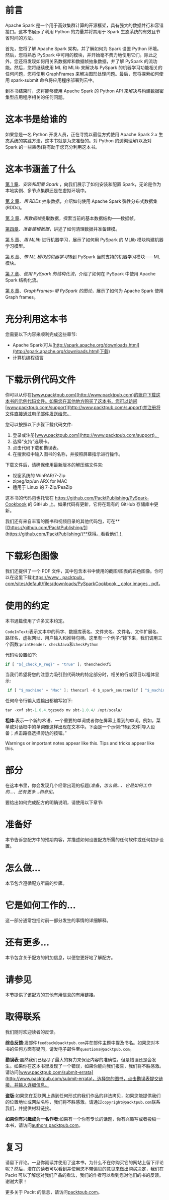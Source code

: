 # 前言

Apache Spark 是一个用于高效集群计算的开源框架，具有强大的数据并行和容错接口。这本书展示了利用 Python 的力量并将其用于 Spark 生态系统的有效且节省时间的方法。

首先，您将了解 Apache Spark 架构，并了解如何为 Spark 设置 Python 环境。然后，您将熟悉 PySpark 中可用的模块，并开始毫不费力地使用它们。除此之外，您还将发现如何用关系数据库和数据帧抽象数据，并了解 PySpark 的流功能。然后，您将继续使用 ML 和 MLlib 来解决与 PySpark 的机器学习功能相关的任何问题，您将使用 GraphFrames 来解决图形处理问题。最后，您将探索如何使用 spark-submit 命令将应用程序部署到云中。

到本书结束时，您将能够使用 Apache Spark 的 Python API 来解决与构建数据密集型应用程序相关的任何问题。

# 这本书是给谁的

如果您是一名 Python 开发人员，正在寻找以最佳方式使用 Apache Spark 2.x 生态系统的实践方法，这本书就是为您准备的。对 Python 的透彻理解(以及对 Spark 的一些熟悉)将有助于您充分利用这本书。

# 这本书涵盖了什么

[第 1 章](1.html#OPEK0-dc04965c02e747b9b9a057725c821827)、*安装和配置 Spark* ，向我们展示了如何安装和配置 Spark，无论是作为本地实例、多节点集群还是在虚拟环境中。

[第 2 章](3.html#3IE3G0-dc04965c02e747b9b9a057725c821827)、*用 RDDs* 抽象数据，介绍如何使用 Apache Spark 弹性分布式数据集(RDDs)。

[第 3 章](3.html#3IE3G0-dc04965c02e747b9b9a057725c821827)、*用数据帧*提取数据，探索当前的基本数据结构——数据帧。

[第四章](4.html#5HC8K0-dc04965c02e747b9b9a057725c821827)、*准备建模数据*，讲述了如何清理数据并准备建模。

[第 5 章](5.html#6S9HU0-dc04965c02e747b9b9a057725c821827)、*用 MLlib* 进行机器学习，展示了如何用 PySpark 的 MLlib 模块构建机器学习模型。

[第 6 章](6.html#8KI340-dc04965c02e747b9b9a057725c821827)、*带 ML 模块的机器学习*转到 PySpark 当前支持的机器学习模块——ML 模块。

[第 7 章](7.html#AENLE0-dc04965c02e747b9b9a057725c821827)、*使用 PySpark 的结构化流*，介绍了如何在 PySpark 中使用 Apache Spark 结构化流。

[第 8 章](8.html#B3N1Q0-dc04965c02e747b9b9a057725c821827)、*GraphFrames–带 PySpark 的图论*，展示了如何为 Apache Spark 使用 Graph frames。

# 充分利用这本书

您需要以下内容来顺利完成这些章节:

*   Apache Spark(可从[http://spark.apache.org/downloads.html](http://spark.apache.org/downloads.html)下载)
*   计算机编程语言

# 下载示例代码文件

你可以从你在[www.packtpub.com](http://www.packtpub.com)的账户下载这本书的示例代码文件。如果您在其他地方购买了这本书，您可以访问[www.packtpub.com/support](http://www.packtpub.com/support)并注册将文件直接通过电子邮件发送给您。

您可以按照以下步骤下载代码文件:

1.  登录或注册[www.packtpub.com](http://www.packtpub.com/support)。
2.  选择“支持”选项卡。
3.  点击代码下载和勘误表。
4.  在搜索框中输入图书的名称，并按照屏幕指示进行操作。

下载文件后，请确保使用最新版本的解压缩文件夹:

*   视窗系统的 WinRAR/7-Zip
*   zipeg/izp/un ARX for MAC
*   适用于 Linux 的 7-Zip/PeaZip

这本书的代码包也托管在 https://github.com/PacktPublishing/PySpark-Cookbook 的 GitHub 上。如果代码有更新，它将在现有的 GitHub 存储库中更新。

我们还有来自丰富的图书和视频目录的其他代码包，可在**[【https://github.com/PacktPublishing/】](https://github.com/PacktPublishing/)**获得。看看他们！

# 下载彩色图像

我们还提供了一个 PDF 文件，其中包含本书中使用的截图/图表的彩色图像。你可以在这里下载:[https://www . packtpub . com/sites/default/files/downloads/PySparkCookbook _ color images . pdf](https://www.packtpub.com/sites/default/files/downloads/PySparkCookbook_ColorImages.pdf)。

# 使用的约定

本书通篇使用了许多文本约定。

`CodeInText`:表示文本中的码字、数据库表名、文件夹名、文件名、文件扩展名、路径名、虚拟网址、用户输入和推特句柄。这里有一个例子:“接下来，我们调用三个函数:`printHeader`、`checkJava`和`checkPython`

代码块设置如下:

```py
if [ "${_check_R_req}" = "true" ]; thencheckRfi
```

当我们希望将您的注意力吸引到代码块的特定部分时，相关的行或项目以粗体显示:

```py
 if [ "$_machine" = "Mac" ]; thencurl -O $_spark_sourceelif [ "$_machine" = "Linux"]; thenwget $_spark_source
```

任何命令行输入或输出都编写如下:

```py
tar -xvf sbt-1.0.4.tgzsudo mv sbt-1.0.4/ /opt/scala/
```

**粗体**:表示一个新的术语、一个重要的单词或者你在屏幕上看到的单词。例如，菜单或对话框中的单词像这样出现在文本中。下面是一个示例:“转到文件|导入设备；点击路径选择旁边的按钮。”

Warnings or important notes appear like this. Tips and tricks appear like this.

# 部分

在这本书里，你会发现几个经常出现的标题(*准备*，*怎么做...*、*它是如何工作的...*、*还有更多...*和*参见*。

要给出如何完成配方的明确说明，请使用以下章节:

# 准备好

本节告诉您配方中的预期内容，并描述如何设置配方所需的任何软件或任何初步设置。

# 怎么做...

本节包含遵循配方所需的步骤。

# 它是如何工作的...

这一部分通常包括对前一部分发生的事情的详细解释。

# 还有更多...

本节包含关于配方的附加信息，以便您更好地了解配方。

# 请参见

本节提供了该配方的其他有用信息的有用链接。

# 取得联系

我们随时欢迎读者的反馈。

**综合反馈**:发邮件`feedback@packtpub.com`并在邮件主题中提及书名。如果您对本书的任何方面有疑问，请发电子邮件至`questions@packtpub.com`。

**勘误表**:虽然我们已经尽了最大的努力来保证内容的准确性，但是错误还是会发生。如果你在这本书里发现了一个错误，如果你能向我们报告，我们将不胜感激。请访问[www.packtpub.com/submit-errata](http://www.packtpub.com/submit-errata)，选择您的图书，点击勘误表提交链接，并输入详细信息。

**盗版**:如果您在互联网上遇到任何形式的我们作品的非法拷贝，如果您能提供我们的位置地址或网站名称，我们将不胜感激。请通过`copyright@packtpub.com`联系我们，并提供材料链接。

**如果你有兴趣成为一名作者**:如果有一个你有专长的话题，你有兴趣写或者投稿一本书，请访问[authors.packtpub.com](http://authors.packtpub.com/)。

# 复习

请留下评论。一旦你阅读并使用了这本书，为什么不在你购买它的网站上留下评论呢？然后，潜在的读者可以看到并使用您不带偏见的意见来做出购买决定，我们在 Packt 可以了解您对我们产品的看法，我们的作者可以看到您对他们的书的反馈。谢谢大家！

更多关于 Packt 的信息，请访问[packtpub.com](https://www.packtpub.com/)。
